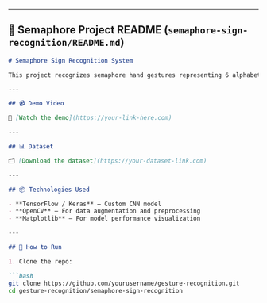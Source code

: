 
---

## 📄 Semaphore Project README (`semaphore-sign-recognition/README.md`)

```markdown
# Semaphore Sign Recognition System

This project recognizes semaphore hand gestures representing 6 alphabets of the English language using a custom Convolutional Neural Network (CNN) trained on a self-generated dataset.

---

## 📹 Demo Video

🎥 [Watch the demo](https://your-link-here.com)

---

## 📊 Dataset

🗂️ [Download the dataset](https://your-dataset-link.com)

---

## 📦 Technologies Used

- **TensorFlow / Keras** – Custom CNN model
- **OpenCV** – For data augmentation and preprocessing
- **Matplotlib** – For model performance visualization

---

## 🔧 How to Run

1. Clone the repo:

```bash
git clone https://github.com/yourusername/gesture-recognition.git
cd gesture-recognition/semaphore-sign-recognition
